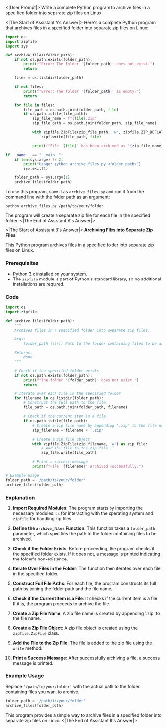 <|User Prompt|>
Write a complete Python program to archive files in a specified folder into separate zip files on Linux.

<|The Start of Assistant A's Answer|>
Here's a complete Python program that archives files in a specified folder into separate zip files on Linux:

```python
import os
import zipfile
import sys

def archive_files(folder_path):
    if not os.path.exists(folder_path):
        print(f"Error: The folder '{folder_path}' does not exist.")
        return

    files = os.listdir(folder_path)

    if not files:
        print(f"Error: The folder '{folder_path}' is empty.")
        return

    for file in files:
        file_path = os.path.join(folder_path, file)
        if os.path.isfile(file_path):
            zip_file_name = f"{file}.zip"
            zip_file_path = os.path.join(folder_path, zip_file_name)

            with zipfile.ZipFile(zip_file_path, 'w', zipfile.ZIP_DEFLATED) as zipf:
                zipf.write(file_path, file)

            print(f"File '{file}' has been archived as '{zip_file_name}'")

if __name__ == "__main__":
    if len(sys.argv) != 2:
        print("Usage: python archive_files.py <folder_path>")
        sys.exit(1)

    folder_path = sys.argv[1]
    archive_files(folder_path)
```

To use this program, save it as `archive_files.py` and run it from the command line with the folder path as an argument:

```
python archive_files.py /path/to/your/folder
```

The program will create a separate zip file for each file in the specified folder.
<|The End of Assistant A's Answer|>

<|The Start of Assistant B's Answer|>
**Archiving Files into Separate Zip Files**

This Python program archives files in a specified folder into separate zip files on Linux.

### Prerequisites

- Python 3.x installed on your system.
- The `zipfile` module is part of Python's standard library, so no additional installations are required.

### Code

```python
import os
import zipfile

def archive_files(folder_path):
    """
    Archives files in a specified folder into separate zip files.

    Args:
        folder_path (str): Path to the folder containing files to be archived.

    Returns:
        None
    """

    # Check if the specified folder exists
    if not os.path.exists(folder_path):
        print(f"The folder '{folder_path}' does not exist.")
        return

    # Iterate over each file in the specified folder
    for filename in os.listdir(folder_path):
        # Construct the full path to the file
        file_path = os.path.join(folder_path, filename)

        # Check if the current item is a file
        if os.path.isfile(file_path):
            # Create a zip file name by appending '.zip' to the file name
            zip_filename = filename + '.zip'

            # Create a zip file object
            with zipfile.ZipFile(zip_filename, 'w') as zip_file:
                # Add the file to the zip file
                zip_file.write(file_path)

            # Print a success message
            print(f"File '{filename}' archived successfully.")

# Example usage
folder_path = '/path/to/your/folder'
archive_files(folder_path)
```

### Explanation

1. **Import Required Modules**: The program starts by importing the necessary modules: `os` for interacting with the operating system and `zipfile` for handling zip files.

2. **Define the `archive_files` Function**: This function takes a `folder_path` parameter, which specifies the path to the folder containing files to be archived.

3. **Check if the Folder Exists**: Before proceeding, the program checks if the specified folder exists. If it does not, a message is printed indicating the folder's non-existence.

4. **Iterate Over Files in the Folder**: The function then iterates over each file in the specified folder.

5. **Construct Full File Paths**: For each file, the program constructs its full path by joining the folder path and the file name.

6. **Check if the Current Item is a File**: It checks if the current item is a file. If it is, the program proceeds to archive the file.

7. **Create a Zip File Name**: A zip file name is created by appending '.zip' to the file name.

8. **Create a Zip File Object**: A zip file object is created using the `zipfile.ZipFile` class.

9. **Add the File to the Zip File**: The file is added to the zip file using the `write` method.

10. **Print a Success Message**: After successfully archiving a file, a success message is printed.

### Example Usage

Replace `'/path/to/your/folder'` with the actual path to the folder containing files you want to archive.

```python
folder_path = '/path/to/your/folder'
archive_files(folder_path)
```

This program provides a simple way to archive files in a specified folder into separate zip files on Linux.
<|The End of Assistant B's Answer|>